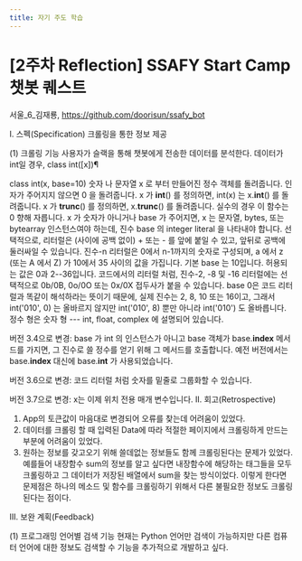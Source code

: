 ```yaml
---
title: 자기 주도 학습
---
```


# [2주차 Reflection] SSAFY Start Camp 챗봇 퀘스트
서울_6_김재룡, https://github.com/doorisun/ssafy_bot

I. 스펙(Specification)
크롤링을 통한 정보 제공

(1) 크롤링 기능
사용자가 슬랙을 통해 챗봇에게 전송한 데이터를 분석한다.
데이터가 int일 경우, 
class int([x])¶

class int(x, base=10)
숫자 나 문자열 x 로 부터 만들어진 정수 객체를 돌려줍니다. 인자가 주어지지 않으면 0 을 돌려줍니다. x 가 __int__() 를 정의하면, int(x) 는 x.__int__() 를 돌려줍니다. x 가 __trunc__() 를 정의하면, x.__trunc__() 를 돌려줍니다. 실수의 경우 이 함수는 0 향해 자릅니다.
x 가 숫자가 아니거나 base 가 주어지면, x 는 문자열, bytes, 또는 bytearray 인스턴스여야 하는데, 진수 base 의 integer literal 을 나타내야 합니다. 선택적으로, 리터럴은 (사이에 공백 없이) + 또는 - 를 앞에 붙일 수 있고, 앞뒤로 공백에 둘러싸일 수 있습니다. 진수-n 리터럴은 0에서 n-1까지의 숫자로 구성되며, a 에서 z (또는 A 에서 Z) 가 10에서 35 사이의 값을 가집니다. 기본 base 는 10입니다. 허용되는 값은 0과 2--36입니다. 코드에서의 리터럴 처럼, 진수-2, -8 및 -16 리터럴에는 선택적으로 0b/0B, 0o/0O 또는 0x/0X 접두사가 붙을 수 있습니다. base 0은 코드 리터럴과 똑같이 해석하라는 뜻이기 때문에, 실제 진수는 2, 8, 10 또는 16이고, 그래서 int('010', 0) 는 올바르지 않지만 int('010', 8) 뿐만 아니라 int('010') 도 올바릅니다.
정수 형은 숫자 형 --- int, float, complex 에 설명되어 있습니다.

버전 3.4으로 변경: base 가 int 의 인스턴스가 아니고 base 객체가 base.__index__ 메서드를 가지면, 그 진수로 쓸 정수를 얻기 위해 그 메서드를 호출합니다. 예전 버전에서는 base.__index__ 대신에 base.__int__ 가 사용되었습니다.

버전 3.6으로 변경: 코드 리터럴 처럼 숫자를 밑줄로 그룹화할 수 있습니다.

버전 3.7으로 변경: x는 이제 위치 전용 매개 변수입니다.
II. 회고(Retrospective)
1. App의 토큰값이 마음대로 변경되어 오류를 찾는데 어려움이 있었다. 
2. 데이터를 크롤링 할 때 입력된 Data에 따라 적절한 페이지에서 크롤링하게 만드는 부분에 어려움이 있었다.
3. 원하는 정보를 갖고오기 위해 쓸데없는 정보들도 함께 크롤링된다는 문제가 있었다.
예를들어 내장함수 sum의 정보를 알고 싶다면 내장함수에 해당하는 태그들을 모두 크롤링하고 그 데이터가 저장된 배열에서 sum을 찾는 방식이었다. 이렇게 한다면 문제점은 하나의 메소드 및 함수를 크롤링하기 위해서 다른 불필요한 정보도 크롤링된다는 점이다.

III. 보완 계획(Feedback)

(1) 프로그래밍 언어별 검색 기능
현재는 Python 언어만 검색이 가능하지만 다른 컴퓨터 언어에 대한 정보도 검색할 수  기능을 추가적으로 개발하고 싶다.
